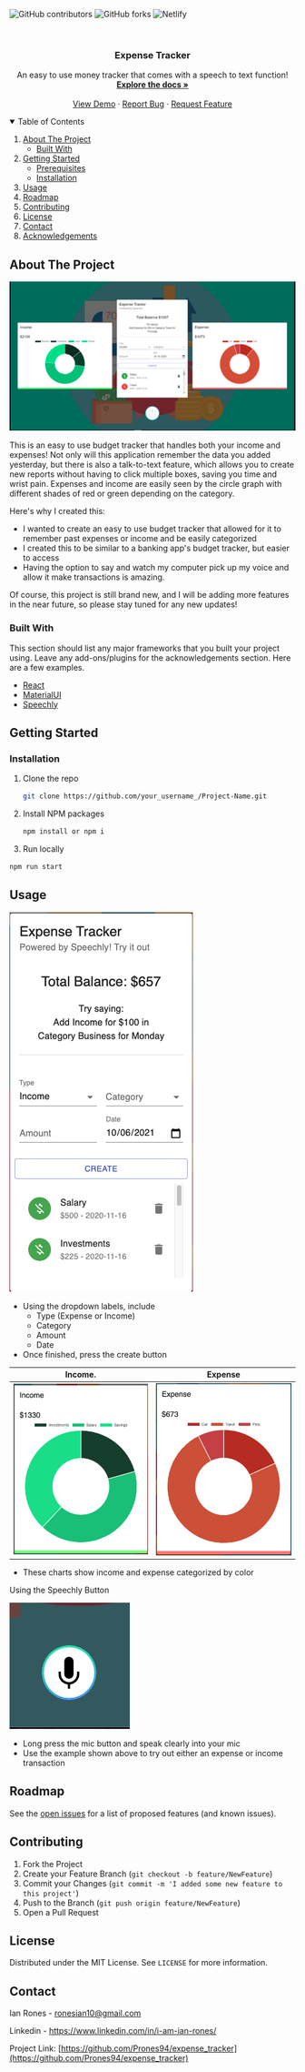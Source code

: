![GitHub contributors](https://img.shields.io/github/contributors/Prones94/expense_tracker?style=for-the-badge)
![GitHub forks](https://img.shields.io/github/forks/Prones94/expense_tracker?style=for-the-badge)
![Netlify](https://img.shields.io/netlify/e2baca92-22c7-4d08-90f0-8bee4e2268b4?style=for-the-badge)


<!-- PROJECT LOGO -->
<br />
<p align="center">
  <h3 align="center">Expense Tracker</h3>
  <p align="center">
    An easy to use money tracker that comes with a speech to text function!
    <br />
    <a href="https://github.com/Prones94/expense_tracker/edit/master/README.md"><strong>Explore the docs »</strong></a>
    <br />
    <br />
    <a href="https://expense-tracker-with-speech.netlify.app/">View Demo</a>
    ·
    <a href="https://github.com/Prones94/expense_tracker/issues">Report Bug</a>
    ·
    <a href="https://github.com/Prones94/expense_tracker/issues">Request Feature</a>
  </p>
</p>



<!-- TABLE OF CONTENTS -->
<details open="open">
  <summary>Table of Contents</summary>
  <ol>
    <li>
      <a href="#about-the-project">About The Project</a>
      <ul>
        <li><a href="#built-with">Built With</a></li>
      </ul>
    </li>
    <li>
      <a href="#getting-started">Getting Started</a>
      <ul>
        <li><a href="#prerequisites">Prerequisites</a></li>
        <li><a href="#installation">Installation</a></li>
      </ul>
    </li>
    <li><a href="#usage">Usage</a></li>
    <li><a href="#roadmap">Roadmap</a></li>
    <li><a href="#contributing">Contributing</a></li>
    <li><a href="#license">License</a></li>
    <li><a href="#contact">Contact</a></li>
    <li><a href="#acknowledgements">Acknowledgements</a></li>
  </ol>
</details>



<!-- ABOUT THE PROJECT -->
## About The Project

![Expense Tracker](https://github.com/Prones94/expense_tracker/blob/master/src/assets/images/Project.png)

This is an easy to use budget tracker that handles both your income and expenses! Not only will this application remember the data you added yesterday, but there is also a talk-to-text feature, which allows you to create new reports without having to click multiple boxes, saving you time and wrist pain. Expenses and income are easily seen by the circle graph with different shades of red or green depending on the category.

Here's why I created this:
* I wanted to create an easy to use budget tracker that allowed for it to remember past expenses or income and be easily categorized
* I created this to be similar to a banking app's budget tracker, but easier to access
* Having the option to say and watch my computer pick up my voice and allow it make transactions is amazing.

Of course, this project is still brand new, and I will be adding more features in the near future, so please stay tuned for any new updates!

### Built With

This section should list any major frameworks that you built your project using. Leave any add-ons/plugins for the acknowledgements section. Here are a few examples.
* [React](https://reactjs.org/)
* [MaterialUI](https://mui.com/)
* [Speechly](https://www.speechly.com/)



<!-- GETTING STARTED -->
## Getting Started
### Installation

1. Clone the repo
   ```sh
   git clone https://github.com/your_username_/Project-Name.git
   ```
2. Install NPM packages
   ```sh
   npm install or npm i
   ```
3. Run locally
  ```sh
  npm run start
  ```

<!-- Usage Examples -->
## Usage
![Main](https://github.com/Prones94/expense_tracker/blob/master/src/assets/images/Main.png)
- Using the dropdown labels, include
  - Type (Expense or Income)
  - Category
  - Amount
  - Date
- Once finished, press the create button

Income.                         |  Expense
:------------------------------:|:-------------------------------:
![Income](https://github.com/Prones94/expense_tracker/blob/master/src/assets/images/Income.png)  |  ![Expense](https://github.com/Prones94/expense_tracker/blob/master/src/assets/images/Expense.png)
- These charts show income and expense categorized by color

Using the Speechly Button

![Speechly](https://github.com/Prones94/expense_tracker/blob/master/src/assets/images/Voice.png)
- Long press the mic button and speak clearly into your mic
- Use the example shown above to try out either an expense or income transaction


<!-- ROADMAP -->
## Roadmap

See the [open issues](https://github.com/Prones94/expense_tracker/issues) for a list of proposed features (and known issues).



<!-- CONTRIBUTING -->
## Contributing

1. Fork the Project
2. Create your Feature Branch (`git checkout -b feature/NewFeature`)
3. Commit your Changes (`git commit -m 'I added some new feature to this project'`)
4. Push to the Branch (`git push origin feature/NewFeature`)
5. Open a Pull Request



<!-- LICENSE -->
## License

Distributed under the MIT License. See `LICENSE` for more information.



<!-- CONTACT -->
## Contact

Ian Rones - ronesian10@gmail.com

Linkedin - https://www.linkedin.com/in/i-am-ian-rones/

Project Link: [https://github.com/Prones94/expense_tracker](https://github.com/Prones94/expense_tracker)

<!-- MARKDOWN LINKS & IMAGES -->
<!-- https://www.markdownguide.org/basic-syntax/#reference-style-links -->
[license-shield]: https://img.shields.io/github/license/othneildrew/Best-README-Template.svg?style=for-the-badge
[license-url]: https://github.com/othneildrew/Best-README-Template/blob/master/LICENSE.txt
[linkedin-shield]: https://img.shields.io/badge/LinkedIn-0077B5?style=for-the-badge&logo=linkedin&logoColor=white
[linkedin-url]: https://linkedin.com/in/i-am-ian-rones
